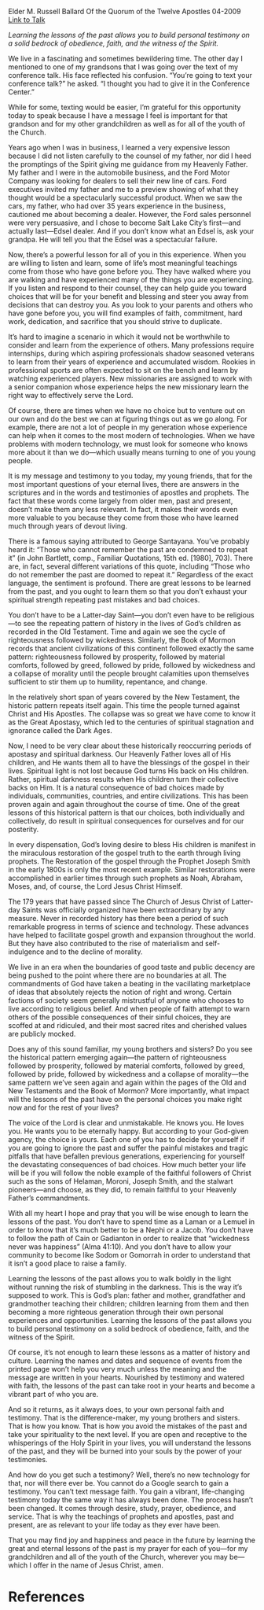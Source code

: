Elder M. Russell Ballard
Of the Quorum of the Twelve Apostles
04-2009
[Link to Talk](https://www.churchofjesuschrist.org/study/general-conference/2009/04/learning-the-lessons-of-the-past?lang=eng)

_Learning the lessons of the past allows you to build personal testimony on a solid bedrock of obedience, faith, and the witness of the Spirit._

We live in a fascinating and sometimes bewildering time. The other day I mentioned to one of my grandsons that I was going over the text of my conference talk. His face reflected his confusion. “You’re going to text your conference talk?” he asked. “I thought you had to give it in the Conference Center.”

While for some, texting would be easier, I’m grateful for this opportunity today to speak because I have a message I feel is important for that grandson and for my other grandchildren as well as for all of the youth of the Church.

Years ago when I was in business, I learned a very expensive lesson because I did not listen carefully to the counsel of my father, nor did I heed the promptings of the Spirit giving me guidance from my Heavenly Father. My father and I were in the automobile business, and the Ford Motor Company was looking for dealers to sell their new line of cars. Ford executives invited my father and me to a preview showing of what they thought would be a spectacularly successful product. When we saw the cars, my father, who had over 35 years experience in the business, cautioned me about becoming a dealer. However, the Ford sales personnel were very persuasive, and I chose to become Salt Lake City’s first—and actually last—Edsel dealer. And if you don’t know what an Edsel is, ask your grandpa. He will tell you that the Edsel was a spectacular failure.

Now, there’s a powerful lesson for all of you in this experience. When you are willing to listen and learn, some of life’s most meaningful teachings come from those who have gone before you. They have walked where you are walking and have experienced many of the things you are experiencing. If you listen and respond to their counsel, they can help guide you toward choices that will be for your benefit and blessing and steer you away from decisions that can destroy you. As you look to your parents and others who have gone before you, you will find examples of faith, commitment, hard work, dedication, and sacrifice that you should strive to duplicate.

It’s hard to imagine a scenario in which it would not be worthwhile to consider and learn from the experience of others. Many professions require internships, during which aspiring professionals shadow seasoned veterans to learn from their years of experience and accumulated wisdom. Rookies in professional sports are often expected to sit on the bench and learn by watching experienced players. New missionaries are assigned to work with a senior companion whose experience helps the new missionary learn the right way to effectively serve the Lord.

Of course, there are times when we have no choice but to venture out on our own and do the best we can at figuring things out as we go along. For example, there are not a lot of people in my generation whose experience can help when it comes to the most modern of technologies. When we have problems with modern technology, we must look for someone who knows more about it than we do—which usually means turning to one of you young people.

It is my message and testimony to you today, my young friends, that for the most important questions of your eternal lives, there are answers in the scriptures and in the words and testimonies of apostles and prophets. The fact that these words come largely from older men, past and present, doesn’t make them any less relevant. In fact, it makes their words even more valuable to you because they come from those who have learned much through years of devout living.

There is a famous saying attributed to George Santayana. You’ve probably heard it: “Those who cannot remember the past are condemned to repeat it” (in John Bartlett, comp., Familiar Quotations, 15th ed. [1980], 703). There are, in fact, several different variations of this quote, including “Those who do not remember the past are doomed to repeat it.” Regardless of the exact language, the sentiment is profound. There are great lessons to be learned from the past, and you ought to learn them so that you don’t exhaust your spiritual strength repeating past mistakes and bad choices.

You don’t have to be a Latter-day Saint—you don’t even have to be religious—to see the repeating pattern of history in the lives of God’s children as recorded in the Old Testament. Time and again we see the cycle of righteousness followed by wickedness. Similarly, the Book of Mormon records that ancient civilizations of this continent followed exactly the same pattern: righteousness followed by prosperity, followed by material comforts, followed by greed, followed by pride, followed by wickedness and a collapse of morality until the people brought calamities upon themselves sufficient to stir them up to humility, repentance, and change.

In the relatively short span of years covered by the New Testament, the historic pattern repeats itself again. This time the people turned against Christ and His Apostles. The collapse was so great we have come to know it as the Great Apostasy, which led to the centuries of spiritual stagnation and ignorance called the Dark Ages.

Now, I need to be very clear about these historically reoccurring periods of apostasy and spiritual darkness. Our Heavenly Father loves all of His children, and He wants them all to have the blessings of the gospel in their lives. Spiritual light is not lost because God turns His back on His children. Rather, spiritual darkness results when His children turn their collective backs on Him. It is a natural consequence of bad choices made by individuals, communities, countries, and entire civilizations. This has been proven again and again throughout the course of time. One of the great lessons of this historical pattern is that our choices, both individually and collectively, do result in spiritual consequences for ourselves and for our posterity.

In every dispensation, God’s loving desire to bless His children is manifest in the miraculous restoration of the gospel truth to the earth through living prophets. The Restoration of the gospel through the Prophet Joseph Smith in the early 1800s is only the most recent example. Similar restorations were accomplished in earlier times through such prophets as Noah, Abraham, Moses, and, of course, the Lord Jesus Christ Himself.

The 179 years that have passed since The Church of Jesus Christ of Latter-day Saints was officially organized have been extraordinary by any measure. Never in recorded history has there been a period of such remarkable progress in terms of science and technology. These advances have helped to facilitate gospel growth and expansion throughout the world. But they have also contributed to the rise of materialism and self-indulgence and to the decline of morality.

We live in an era when the boundaries of good taste and public decency are being pushed to the point where there are no boundaries at all. The commandments of God have taken a beating in the vacillating marketplace of ideas that absolutely rejects the notion of right and wrong. Certain factions of society seem generally mistrustful of anyone who chooses to live according to religious belief. And when people of faith attempt to warn others of the possible consequences of their sinful choices, they are scoffed at and ridiculed, and their most sacred rites and cherished values are publicly mocked.

Does any of this sound familiar, my young brothers and sisters? Do you see the historical pattern emerging again—the pattern of righteousness followed by prosperity, followed by material comforts, followed by greed, followed by pride, followed by wickedness and a collapse of morality—the same pattern we’ve seen again and again within the pages of the Old and New Testaments and the Book of Mormon? More importantly, what impact will the lessons of the past have on the personal choices you make right now and for the rest of your lives?

The voice of the Lord is clear and unmistakable. He knows you. He loves you. He wants you to be eternally happy. But according to your God-given agency, the choice is yours. Each one of you has to decide for yourself if you are going to ignore the past and suffer the painful mistakes and tragic pitfalls that have befallen previous generations, experiencing for yourself the devastating consequences of bad choices. How much better your life will be if you will follow the noble example of the faithful followers of Christ such as the sons of Helaman, Moroni, Joseph Smith, and the stalwart pioneers—and choose, as they did, to remain faithful to your Heavenly Father’s commandments.

With all my heart I hope and pray that you will be wise enough to learn the lessons of the past. You don’t have to spend time as a Laman or a Lemuel in order to know that it’s much better to be a Nephi or a Jacob. You don’t have to follow the path of Cain or Gadianton in order to realize that “wickedness never was happiness” (Alma 41:10). And you don’t have to allow your community to become like Sodom or Gomorrah in order to understand that it isn’t a good place to raise a family.

Learning the lessons of the past allows you to walk boldly in the light without running the risk of stumbling in the darkness. This is the way it’s supposed to work. This is God’s plan: father and mother, grandfather and grandmother teaching their children; children learning from them and then becoming a more righteous generation through their own personal experiences and opportunities. Learning the lessons of the past allows you to build personal testimony on a solid bedrock of obedience, faith, and the witness of the Spirit.

Of course, it’s not enough to learn these lessons as a matter of history and culture. Learning the names and dates and sequence of events from the printed page won’t help you very much unless the meaning and the message are written in your hearts. Nourished by testimony and watered with faith, the lessons of the past can take root in your hearts and become a vibrant part of who you are.

And so it returns, as it always does, to your own personal faith and testimony. That is the difference-maker, my young brothers and sisters. That is how you know. That is how you avoid the mistakes of the past and take your spirituality to the next level. If you are open and receptive to the whisperings of the Holy Spirit in your lives, you will understand the lessons of the past, and they will be burned into your souls by the power of your testimonies.

And how do you get such a testimony? Well, there’s no new technology for that, nor will there ever be. You cannot do a Google search to gain a testimony. You can’t text message faith. You gain a vibrant, life-changing testimony today the same way it has always been done. The process hasn’t been changed. It comes through desire, study, prayer, obedience, and service. That is why the teachings of prophets and apostles, past and present, are as relevant to your life today as they ever have been.

That you may find joy and happiness and peace in the future by learning the great and eternal lessons of the past is my prayer for each of you—for my grandchildren and all of the youth of the Church, wherever you may be—which I offer in the name of Jesus Christ, amen.

# References
